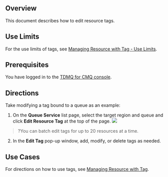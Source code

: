 ## Overview

This document describes how to edit resource tags.

## Use Limits
For the use limits of tags, see [Managing Resource with Tag - Use Limits](https://intl.cloud.tencent.com/document/product/1111/43007).

## Prerequisites

You have logged in to the [TDMQ for CMQ console](https://console.cloud.tencent.com/tdmq/cmq-queue).


## Directions

Take modifying a tag bound to a queue as an example:

1. On the **Queue Service** list page, select the target region and queue and click **Edit Resource Tag** at the top of the page.
	 ![](https://main.qcloudimg.com/raw/9d854b35c9ffb9726b263333dce18c32.png)
>?You can batch edit tags for up to 20 resources at a time.
2. In the **Edit Tag** pop-up window, add, modify, or delete tags as needed.


## Use Cases

For directions on how to use tags, see [Managing Resource with Tag](https://intl.cloud.tencent.com/document/product/1111/43007).

